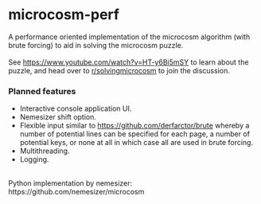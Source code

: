 # microcosm-perf
A performance oriented implementation of the microcosm algorithm (with brute forcing) to aid in solving the microcosm puzzle.<br><br>See https://www.youtube.com/watch?v=HT-y6Bi5mSY to learn about the puzzle, and head over to [r/solvingmicrocosm](https://www.reddit.com/r/solvingmicrocosm/)  to join the discussion.

### Planned features
- Interactive console application UI.
- Nemesizer shift option.
- Flexible input similar to https://github.com/derfarctor/brute whereby a number of potential lines can be specified for each page, a number of potential keys, or none at all in which case all are used in brute forcing.
- Multithreading.
- Logging.

<br>
Python implementation by nemesizer: https://github.com/nemesizer/microcosm


